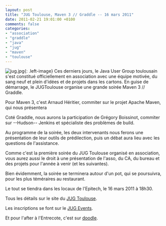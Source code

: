 ```yaml
---
layout: post
title: "JUG Toulouse, Maven 3 // Graddle -- 16 mars 2011"
date: 2011-02-21 19:01:00 +0100
comments: false
categories: 
- "association"
- "graddle"
- "java"
- "jug"
- "maven"
- "toulouse"
---
```

![jug.jpg](https://blog-img.crafting-labs.fr/logo/.jug_s.jpg){: .left-image}
 Ces derniers jours, le Java User Group toulousain s'est constitué officiellement en association avec une équipe motivée, du sang neuf et plein d'idées et de projets dans les cartons. 
En guise de démarrage, le JUGToulouse organise une grande soirée Maven 3 // Graddle.


Pour Maven 3, c'est Arnaud Héritier, commiter sur le projet Apache Maven, qui nous présentera

Coté Graddle, nous aurons la participation de Grégory Boissinot, commiter sur --Hudson-- Jenkins et spécialiste des problèmes de build.

Au programme de la soirée, les deux intervenants nous ferons une présentation de leur outils de prédilection, puis un débat aura lieu avec les questions de l'assistance.

Comme c'est la première soirée du JUG Toulouse organisé en association, vous aurez aussi le droit à une présentation de l'asso, du CA, du bureau et des projets pour l'année à venir (et les suivantes).

Bien évidemment, la soirée se terminera autour d'un pot, qui se poursuivra, pour les plus téméraires au restaurant.

Le tout se tiendra dans les locaux de l'Epitech, le 16 mars 2011 à 18h30.

Tous les détails sur le site du [JUG Toulouse](http://www.jugtoulouse.org).

Les inscriptions se font sur le [JUG Events](http://jugevents.org/jugevents/event/show.html?id=35133).

Et pour l'after à l'Entrecote, c'est sur [doodle](http://www.doodle.com/er8c65kxwkqhirwc).


